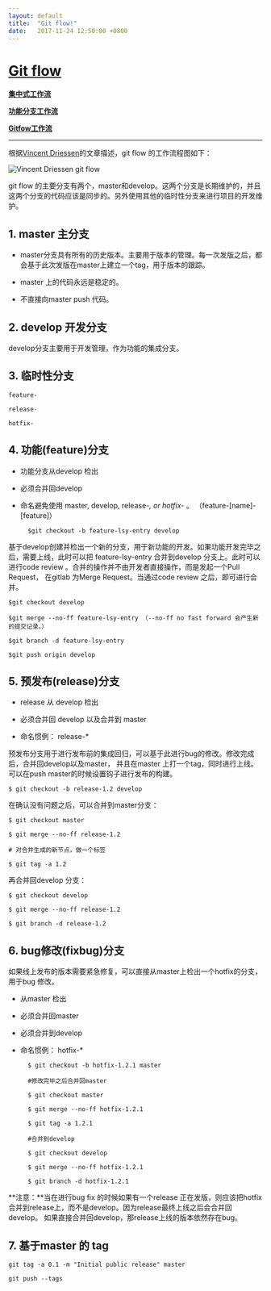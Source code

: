 ```yaml
---
layout: default
title:  "Git flow!"
date:   2017-11-24 12:50:00 +0800
---
```

# [Git flow](http://nvie.com/posts/a-successful-git-branching-model/)

**[集中式工作流](http://blog.jobbole.com/76847/)**

**[功能分支工作流](http://blog.jobbole.com/76857/)**

**[Gitfow工作流](http://blog.jobbole.com/76867/)**

---------------------------------------------------

根据[Vincent Driessen](http://nvie.com/about/)的文章描述，git flow 的工作流程图如下：

![Vincent Driessen git flow](/sylee.github.io/images/git-flow.png)

git flow 的主要分支有两个，master和develop。这两个分支是长期维护的，并且这两个分支的代码应该是同步的。另外使用其他的临时性分支来进行项目的开发维护。

## 1. master 主分支

* master分支具有所有的历史版本。主要用于版本的管理。每一次发版之后，都会基于此次发版在master上建立一个tag，用于版本的跟踪。

* master 上的代码永远是稳定的。

* 不直接向master push 代码。

## 2. develop 开发分支

develop分支主要用于开发管理，作为功能的集成分支。

## 3. 临时性分支

    feature-

    release-

    hotfix-

## 4. 功能(feature)分支

* 功能分支从develop 检出

* 必须合并回develop

* 命名避免使用 master, develop, release-*, or hotfix-* 。 （feature-[name]-[feature]）

        $git checkout -b feature-lsy-entry develop

基于develop创建并检出一个新的分支，用于新功能的开发。如果功能开发完毕之后，需要上线，此时可以把 feature-lsy-entry 合并到develop 分支上。此时可以进行code review 。合并的操作并不由开发者直接操作，而是发起一个Pull Request， 在gitlab 为Merge Request。当通过code review 之后，即可进行合并。

    $git checkout develop

    $git merge --no-ff feature-lsy-entry （--no-ff no fast forward 会产生新的提交记录。）

    $git branch -d feature-lsy-entry

    $git push origin develop

## 5. 预发布(release)分支

* release 从 develop 检出

* 必须合并回 develop 以及合并到 master

* 命名惯例： release-*

预发布分支用于进行发布前的集成回归，可以基于此进行bug的修改。修改完成后，合并回develop以及master， 并且在master 上打一个tag，同时进行上线。可以在push master的时候设置钩子进行发布的构建。

    $ git checkout -b release-1.2 develop

在确认没有问题之后，可以合并到master分支：

    $ git checkout master

    $ git merge --no-ff release-1.2

    # 对合并生成的新节点，做一个标签

    $ git tag -a 1.2

再合并回develop 分支：

    $ git checkout develop

    $ git merge --no-ff release-1.2

    $ git branch -d release-1.2

## 6. bug修改(fixbug)分支

如果线上发布的版本需要紧急修复，可以直接从master上检出一个hotfix的分支，用于bug 修改。

* 从master 检出

* 必须合并回master

* 必须合并到develop

* 命名惯例： hotfix-*


        $ git checkout -b hotfix-1.2.1 master

        #修改完毕之后合并回master

        $ git checkout master

        $ git merge --no-ff hotfix-1.2.1

        $ git tag -a 1.2.1

        #合并到develop

        $ git checkout develop

        $ git merge --no-ff hotfix-1.2.1

        $ git branch -d hotfix-1.2.1

**注意：**当在进行bug fix 的时候如果有一个release 正在发版，则应该把hotfix合并到release上，而不是develop。因为release最终上线之后会合并回develop。 如果直接合并回develop，那release上线的版本依然存在bug。

## 7. 基于master 的 tag

    git tag -a 0.1 -m "Initial public release" master

    git push --tags
